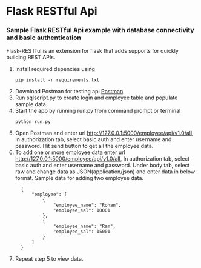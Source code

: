 # Flask RESTful Api

### Sample Flask RESTful Api example with database connectivity and basic authentication

Flask-RESTful is an extension for flask that adds supports for quickly building REST APIs.

1. Install required depencies using 
    ```
    pip install -r requirements.txt
    ```
2. Download Postman for testing api [Postman](https://www.getpostman.com/downloads/)
3. Run sqlscript.py to create login and employee table and populate sample data.
4. Start the app by running run.py from command prompt or terminal
    ```
    python run.py
    ```
5. Open Postman and enter url http://127.0.0.1:5000/employee/api/v1.0/all, In authorization tab, select basic auth and enter username and password. Hit send button to get all the employee data.
6. To add one or more employee data enter url http://127.0.0.1:5000/employee/api/v1.0/all, In authorization tab, select basic auth and enter username and password. Under body tab, select raw and change data as JSON(application/json) and enter data in below format.
Sample data for adding two employee data.  
    ```
      {
          "employee": [
              {
                  "employee_name": "Rohan",            
                  "employee_sal": 10001
              },
              {
                  "employee_name": "Ram",            
                  "employee_sal": 15001
              }
          ]
      }
    ```  
7. Repeat step 5 to view data.
